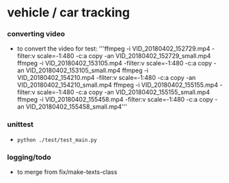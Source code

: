 vehicle / car tracking
========

### converting video

* to convert the video for test:
  '''ffmpeg -i VID_20180402_152729.mp4 -filter:v scale=-1:480 -c:a copy -an VID_20180402_152729_small.mp4
  ffmpeg -i VID_20180402_153105.mp4 -filter:v scale=-1:480 -c:a copy -an VID_20180402_153105_small.mp4
  ffmpeg -i VID_20180402_154210.mp4 -filter:v scale=-1:480 -c:a copy -an VID_20180402_154210_small.mp4
  ffmpeg -i VID_20180402_155155.mp4 -filter:v scale=-1:480 -c:a copy -an VID_20180402_155155_small.mp4
  ffmpeg -i VID_20180402_155458.mp4 -filter:v scale=-1:480 -c:a copy -an VID_20180402_155458_small.mp4'''

### unittest
* `python ./test/test_main.py`

### logging/todo
* to merge from fix/make-texts-class
